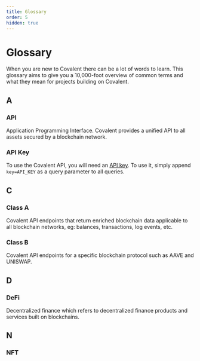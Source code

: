 ```yaml
---
title: Glossary
order: 5
hidden: true
---
```


# Glossary 

When you are new to Covalent there can be a lot of words to learn. This glossary aims to give you a 10,000-foot overview of common terms and what they mean for projects building on Covalent.


## A

### API
Application Programming Interface. Covalent provides a unified API to all assets secured by a blockchain network.

### API Key
To use the Covalent API, you will need an [API key](https://www.covalenthq.com/platform/#/auth/register). To use it, simply append `key=API_KEY` as a query parameter to all queries.

## C

### Class A
Covalent API endpoints that return enriched blockchain data applicable to all blockchain networks, eg: balances, transactions, log events, etc.

### Class B
Covalent API endpoints for a specific blockchain protocol such as AAVE and UNISWAP.

## D

### DeFi
Decentralized finance which refers to decentralized finance products and services built on blockchains.

## N

### NFT

